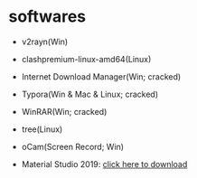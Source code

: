 # softwares

- v2rayn(Win)

- clashpremium-linux-amd64(Linux)

- Internet Download Manager(Win; cracked)

- Typora(Win & Mac & Linux; cracked)

- WinRAR(Win; cracked)

- tree(Linux)

- oCam(Screen Record; Win)

- Material Studio 2019: [click here to download](https://github.com/Bit-Part-Young/softwares/releases/download/v0.0.1/Material-Studio-2019.zip)
